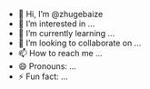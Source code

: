 - 👋 Hi, I’m @zhugebaize
- 👀 I’m interested in ...
- 🌱 I’m currently learning ...
- 💞️ I’m looking to collaborate on ...
- 📫 How to reach me ...
- 😄 Pronouns: ...
- ⚡ Fun fact: ...

<!---
zhugebaize/zhugebaize is a ✨ special ✨ repository because its `README.md` (this file) appears on your GitHub profile.
You can click the Preview link to take a look at your changes.
--->
